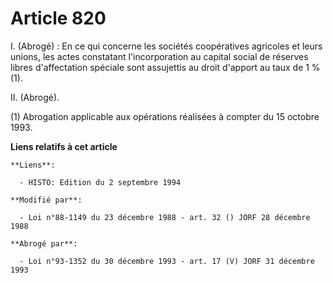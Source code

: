 # Article 820

I. (Abrogé) : En ce qui concerne les sociétés coopératives agricoles et leurs unions, les actes constatant l'incorporation au
capital social de réserves libres d'affectation spéciale sont assujettis au droit d'apport au taux de 1 % (1).

II. (Abrogé).

(1) Abrogation applicable aux opérations réalisées à compter du 15 octobre 1993.

**Liens relatifs à cet article**

	**Liens**:

	  - HISTO: Edition du 2 septembre 1994

	**Modifié par**:

	  - Loi n°88-1149 du 23 décembre 1988 - art. 32 () JORF 28 décembre 1988

	**Abrogé par**:

	  - Loi n°93-1352 du 30 décembre 1993 - art. 17 (V) JORF 31 décembre 1993
